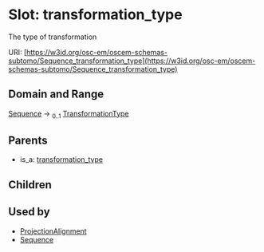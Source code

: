 
# Slot: transformation_type

The type of transformation

URI: [https://w3id.org/osc-em/oscem-schemas-subtomo/Sequence_transformation_type](https://w3id.org/osc-em/oscem-schemas-subtomo/Sequence_transformation_type)


## Domain and Range

[Sequence](Sequence.md) &#8594;  <sub>0..1</sub> [TransformationType](TransformationType.md)

## Parents

 *  is_a: [transformation_type](transformation_type.md)

## Children


## Used by

 * [ProjectionAlignment](ProjectionAlignment.md)
 * [Sequence](Sequence.md)
